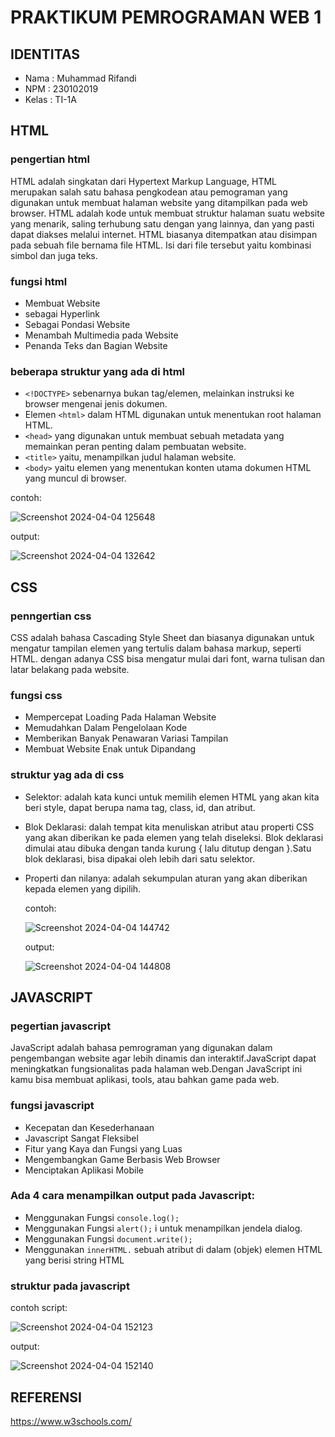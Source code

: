 # PRAKTIKUM PEMROGRAMAN WEB 1

## IDENTITAS

* Nama : Muhammad Rifandi
* NPM : 230102019
* Kelas : TI-1A

## HTML
### pengertian html

HTML adalah singkatan dari Hypertext Markup Language,
HTML merupakan salah satu bahasa pengkodean atau pemograman yang digunakan untuk membuat halaman website yang ditampilkan pada web browser. 
HTML adalah kode untuk membuat struktur halaman suatu website yang menarik, saling terhubung satu dengan yang lainnya, dan yang pasti dapat diakses melalui internet. 
HTML biasanya ditempatkan atau disimpan pada sebuah file bernama file HTML. Isi dari file tersebut yaitu kombinasi simbol dan juga teks.

### fungsi html

* Membuat Website
* sebagai Hyperlink
* Sebagai Pondasi Website
* Menambah Multimedia pada Website
* Penanda Teks dan Bagian Website

### beberapa struktur yang ada di html

* `<!DOCTYPE>` sebenarnya bukan tag/elemen, melainkan instruksi ke browser mengenai jenis dokumen. 
* Elemen `<html>` dalam HTML digunakan untuk menentukan root halaman HTML.
* `<head>` yang digunakan untuk membuat sebuah metadata yang memainkan peran penting dalam pembuatan website.
* `<title>` yaitu, menampilkan judul halaman website.
* `<body>` yaitu elemen yang menentukan konten utama dokumen HTML yang muncul di browser.
  
contoh: 

![Screenshot 2024-04-04 125648](https://github.com/mrifandi060/muhammad-rifandi/assets/165985106/4c1517b3-a8ea-4391-925e-4d8208ccc2b1)

output:

![Screenshot 2024-04-04 132642](https://github.com/mrifandi060/muhammad-rifandi/assets/165985106/06acd55e-fc10-4120-b43d-5a78f95c150a)

## CSS
### penngertian css

CSS adalah bahasa Cascading Style Sheet dan biasanya digunakan untuk mengatur tampilan elemen yang tertulis dalam bahasa markup, seperti HTML. dengan adanya CSS bisa mengatur mulai dari font, warna tulisan dan latar belakang pada website. 

### fungsi css

* Mempercepat Loading Pada Halaman Website
* Memudahkan Dalam Pengelolaan Kode
* Memberikan Banyak Penawaran Variasi Tampilan
* Membuat Website Enak untuk Dipandang

### struktur yag ada di css

* Selektor: adalah kata kunci untuk memilih elemen HTML yang akan kita beri style, dapat berupa nama tag, class, id, dan atribut. 
* Blok Deklarasi: dalah tempat kita menuliskan atribut atau properti CSS yang akan diberikan ke pada elemen yang telah diseleksi. Blok deklarasi dimulai atau dibuka dengan tanda kurung { lalu ditutup dengan }.Satu blok deklarasi, bisa dipakai oleh lebih dari satu selektor.
* Properti dan nilanya: adalah sekumpulan aturan yang akan diberikan kepada elemen yang dipilih.

  contoh:

  ![Screenshot 2024-04-04 144742](https://github.com/mrifandi060/muhammad-rifandi/assets/165985106/adc1d4bb-bb40-44fe-9369-a83419203539)

  output:

  ![Screenshot 2024-04-04 144808](https://github.com/mrifandi060/muhammad-rifandi/assets/165985106/5d4ddca3-da78-461b-b001-d19b96b6722c)


## JAVASCRIPT
### pegertian javascript

JavaScript adalah bahasa pemrograman yang digunakan dalam pengembangan website agar lebih dinamis dan interaktif.JavaScript dapat meningkatkan fungsionalitas pada halaman web.Dengan JavaScript ini kamu bisa membuat aplikasi, tools, atau bahkan game pada web.

### fungsi javascript

* Kecepatan dan Kesederhanaan
* Javascript Sangat Fleksibel
* Fitur yang Kaya dan Fungsi yang Luas
*  Mengembangkan Game Berbasis Web Browser
*  Menciptakan Aplikasi Mobile

### Ada 4 cara menampilkan output pada Javascript:
* Menggunakan Fungsi `console.log();`
* Menggunakan Fungsi `alert();` i untuk menampilkan jendela
dialog. 
* Menggunakan Fungsi `document.write();`
* Menggunakan `innerHTML.` sebuah atribut di
dalam (objek) elemen HTML yang berisi
string HTML

### struktur pada javascript

contoh script: 

![Screenshot 2024-04-04 152123](https://github.com/mrifandi060/muhammad-rifandi/assets/165985106/ff95aa88-b4e6-41f7-b075-9460608fa9cf)

output: 

![Screenshot 2024-04-04 152140](https://github.com/mrifandi060/muhammad-rifandi/assets/165985106/bf07c3c6-a916-4902-ab0c-64d7e4c6149f)

## REFERENSI

https://www.w3schools.com/
